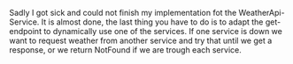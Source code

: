 Sadly I got sick and could not finish my implementation fot the WeatherApi-Service. It is almost done, the last thing
you have to do is to adapt the get-endpoint to dynamically use one of the services.
If one service is down we want to request weather from another service and try that until we get a response,
or we return NotFound if we are trough each service.
